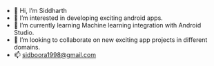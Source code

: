 - 👋 Hi, I’m Siddharth
- 👀 I’m interested in developing exciting android apps.
- 🌱 I’m currently learning Machine learning integration with Android Studio.
- 💞️ I’m looking to collaborate on new exciting app projects in different domains.
- 📫 sidboora1998@gmail.com


